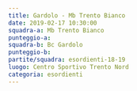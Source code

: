 ```yaml
---
title: Gardolo - Mb Trento Bianco
date: 2019-02-17 10:30:00
squadra-a: Mb Trento Bianco
punteggio-a: 
squadra-b: Bc Gardolo
punteggio-b: 
partite/squadra: esordienti-18-19
luogo: Centro Sportivo Trento Nord
categoria: esordienti
---
```

